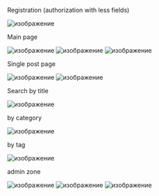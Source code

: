 Registration (authorization with less fields)

![изображение](https://user-images.githubusercontent.com/117829086/230743735-df7f27fa-a294-42e2-8dca-be131efbba06.png)

Main page

![изображение](https://user-images.githubusercontent.com/117829086/230743783-ac6ec83e-cfa9-48bd-89a8-ae3df8789486.png)
![изображение](https://user-images.githubusercontent.com/117829086/230743810-dc4d7232-5d2b-429f-bcc1-afadf5177ad6.png)
![изображение](https://user-images.githubusercontent.com/117829086/230743856-3bacf0db-3b6a-4eac-9a9c-ea1f8b37ba7e.png)

Single post page

![изображение](https://user-images.githubusercontent.com/117829086/230743937-3a2fba4c-2465-4712-896a-080ebd87a4a7.png)
![изображение](https://user-images.githubusercontent.com/117829086/230743964-3749bf5f-a5a3-4211-9a1f-078a49e76fb5.png)

Search by title

![изображение](https://user-images.githubusercontent.com/117829086/230744021-7117ccd2-d710-490c-b86e-249a7ded8ec9.png)

by category

![изображение](https://user-images.githubusercontent.com/117829086/230744053-ba07e853-5ba5-4004-b17e-16e182c709c2.png)

by tag

![изображение](https://user-images.githubusercontent.com/117829086/230744072-46537014-9df1-4b7e-b22b-e5c66be994df.png)

admin zone

![изображение](https://user-images.githubusercontent.com/117829086/230744102-515fc358-f9d6-48d0-8312-53581572040b.png)
![изображение](https://user-images.githubusercontent.com/117829086/230744120-d2d0ab28-855e-45dc-abcc-f194e26c1242.png)
![изображение](https://user-images.githubusercontent.com/117829086/230744126-1c29e289-c5a5-45fb-9da6-71cef4258b69.png)
